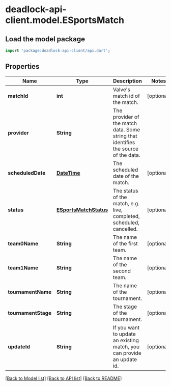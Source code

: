 # deadlock-api-client.model.ESportsMatch

## Load the model package
```dart
import 'package:deadlock-api-client/api.dart';
```

## Properties
Name | Type | Description | Notes
------------ | ------------- | ------------- | -------------
**matchId** | **int** | Valve's match id of the match. | [optional] 
**provider** | **String** | The provider of the match data. Some string that identifies the source of the data. | 
**scheduledDate** | [**DateTime**](DateTime.md) | The scheduled date of the match. | [optional] 
**status** | [**ESportsMatchStatus**](ESportsMatchStatus.md) | The status of the match, e.g. live, completed, scheduled, cancelled. | [optional] 
**team0Name** | **String** | The name of the first team. | [optional] 
**team1Name** | **String** | The name of the second team. | [optional] 
**tournamentName** | **String** | The name of the tournament. | [optional] 
**tournamentStage** | **String** | The stage of the tournament. | [optional] 
**updateId** | **String** | If you want to update an existing match, you can provide an update id. | [optional] 

[[Back to Model list]](../README.md#documentation-for-models) [[Back to API list]](../README.md#documentation-for-api-endpoints) [[Back to README]](../README.md)


